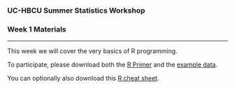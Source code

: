 
### UC-HBCU Summer Statistics Workshop

### Week 1 Materials

------------------------------------------------------------------------

This week we will cover the very basics of R programming.

To participate, please download both the [R Primer](https://github.com/dconroybeam/SummerStats2023/blob/main/Week%201/R-Primer.pdf) and the [example data](https://github.com/dconroybeam/SummerStats2023/blob/main/Week%201/Week%201%20Example%20Data.csv).

You can optionally also download this [R cheat sheet](https://github.com/dconroybeam/SummerStats2023/blob/main/Week%201/base-r-cheat-sheet.pdf).
